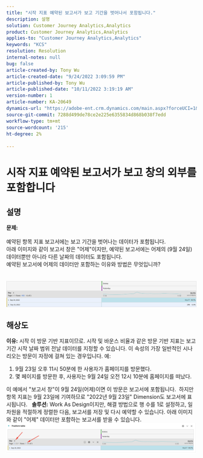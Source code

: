 ```yaml
---
title: "시작 지표 예약된 보고서가 보고 기간을 벗어나서 포함됩니다."
description: 설명
solution: Customer Journey Analytics,Analytics
product: Customer Journey Analytics,Analytics
applies-to: "Customer Journey Analytics,Analytics"
keywords: "KCS"
resolution: Resolution
internal-notes: null
bug: false
article-created-by: Tony Wu
article-created-date: "9/24/2022 3:09:59 PM"
article-published-by: Tony Wu
article-published-date: "10/11/2022 3:19:19 AM"
version-number: 1
article-number: KA-20649
dynamics-url: "https://adobe-ent.crm.dynamics.com/main.aspx?forceUCI=1&pagetype=entityrecord&etn=knowledgearticle&id=0d31ceec-1a3c-ed11-9db1-0022480869de"
source-git-commit: 7288d499de78ce2e225e6355834d868b038f7edd
workflow-type: tm+mt
source-wordcount: '215'
ht-degree: 2%

---
```


# 시작 지표 예약된 보고서가 보고 창의 외부를 포함합니다

## 설명

<b>문제:
<br> </b>
<br>예약된 항목 지표 보고서에는 보고 기간을 벗어나는 데이터가 포함됩니다.
<br>아래 이미지와 같이 보고서 창은 &quot;어제&quot;이지만, 예약된 보고서에는 어제의 (9월 24일) 데이터뿐만 아니라 다른 날짜의 데이터도 포함됩니다.
<br>예약된 보고서에 어제의 데이터만 포함하는 이유와 방법은 무엇입니까?
<br> 
<br> 
<br>![](assets/___22f102a4-1b3c-ed11-9db1-0022480869de___.png)

## 해상도


<b>이유:</b>
시작 이 방문 기반 지표이므로.
시작 및 바운스 비율과 같은 방문 기반 지표는 보고 기간 시작 날짜 범위 전날 데이터를 지정할 수 있습니다. 이 속성의 가장 일반적인 시나리오는 방문이 자정에 걸쳐 있는 경우입니다. 예:

1. 9월 23일 오후 11시 50분에 한 사용자가 홈페이지를 방문했다.
2. 몇 페이지를 방문한 후, 사용자는 9월 24일 오전 12시 10분에 홈페이지를 떠났다.


이 예에서 &quot;보고서 창&quot;이 9월 24일(어제)이면 이 방문은 보고서에 포함됩니다. 
하지만 항목 지표는 9월 23일에 기여하므로 &quot;2022년 9월 23일&quot; Dimension도 보고서에 표시됩니다.
 
<b>솔루션:</b>
Work As Design이지만, 해결 방법으로 행 수를 1로 설정하고, 일 차원을 적절하게 정렬한 다음, 보고서를 저장 및 다시 예약할 수 있습니다. 아래 이미지와 같이 &quot;어제&quot; 데이터만 포함하는 보고서를 받을 수 있습니다.
 
![](assets/0905936a-1b3c-ed11-9db1-0022480869de.png)
